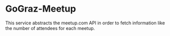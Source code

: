 # GoGraz-Meetup

This service abstracts the meetup.com API in order to fetch information like
the number of attendees for each meetup.
